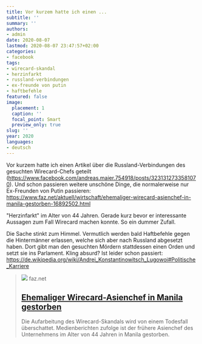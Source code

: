 ```yaml
---
title: Vor kurzem hatte ich einen ...
subtitle: ''
summary: ''
authors:
- admin
date: 2020-08-07
lastmod: 2020-08-07 23:47:57+02:00
categories:
- facebook
tags:
- wirecard-skandal
- herzinfarkt
- russland-verbindungen
- ex-freunde von putin
- haftbefehle
featured: false
image:
  placement: 1
  caption: ''
  focal_point: Smart
  preview_only: true
slug: ''
year: 2020
languages:
- deutsch
---
```


Vor kurzem hatte ich einen Artikel über die Russland-Verbindungen des gesuchten Wirecard-Chefs geteilt (https://www.facebook.com/andreas.maier.754918/posts/3231312733581070). Und schon passieren weitere unschöne Dinge, die normalerweise nur Ex-Freunden von Putin passieren: https://www.faz.net/aktuell/wirtschaft/ehemaliger-wirecard-asienchef-in-manila-gestorben-16892502.html

"Herzinfarkt" im Alter von 44 Jahren. Gerade kurz bevor er interessante Aussagen zum Fall Wirecard machen konnte. So ein dummer Zufall. 

Die Sache stinkt zum Himmel. Vermutlich werden bald Haftbefehle gegen die Hintermänner erlassen, welche sich aber nach Russland abgesetzt haben. Dort gibt man den gesuchten Mördern stattdessen einen Orden und setzt sie ins Parlament. Kling absurd? Ist leider schon passiert: https://de.wikipedia.org/wiki/Andrei_Konstantinowitsch_Lugowoi#Politische_Karriere
> [![](https://media1.faz.net/ppmedia/aktuell/wirtschaft/2988939398/1.6892611/facebook_teaser/wirecard-zentrale-in-aschbeim.jpg)](https://www.faz.net/aktuell/wirtschaft/ehemaliger-wirecard-asienchef-in-manila-gestorben-16892502.html)
> faz.net
> ## [Ehemaliger Wirecard-Asienchef in Manila gestorben](https://www.faz.net/aktuell/wirtschaft/ehemaliger-wirecard-asienchef-in-manila-gestorben-16892502.html)
>
>Die Aufarbeitung des Wirecard-Skandals wird von einem Todesfall überschattet. Medienberichten zufolge ist der frühere Asienchef des Unternehmens im Alter von 44 Jahren in Manila gestorben.